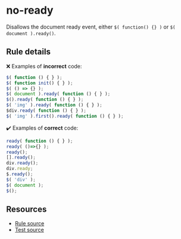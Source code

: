 # no-ready

Disallows the document ready event, either `$( function() {} )` or `$( document ).ready()`.

## Rule details

❌ Examples of **incorrect** code:
```js
$( function () { } );
$( function init() { } );
$( () => {} );
$( document ).ready( function () { } );
$().ready( function () { } );
$( 'img' ).ready( function () { } );
$div.ready( function () { } );
$( 'img' ).first().ready( function () { } );
```

✔️ Examples of **correct** code:
```js
ready( function () { } );
ready( ()=>{} );
ready();
[].ready();
div.ready();
div.ready;
$.ready();
$( 'div' );
$( document );
$();
```

## Resources

* [Rule source](/src/rules/no-ready.js)
* [Test source](/src/tests/no-ready.js)
